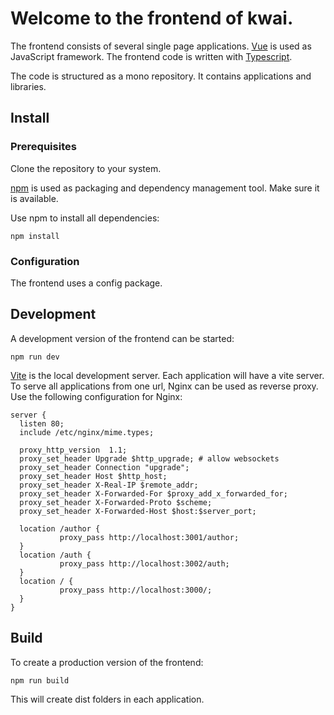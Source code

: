 # Welcome to the frontend of kwai.

The frontend consists of several single page applications. [Vue](https://vuejs.org) is used as JavaScript framework.
The frontend code is written with [Typescript](https://www.typescriptlang.org/).

The code is structured as a mono repository. It contains applications
and libraries.

## Install

### Prerequisites

Clone the repository to your system.

[npm](https://www.npmjs.com/) is used as packaging and dependency management tool.
Make sure it is available.

Use npm to install all dependencies:

`npm install`

### Configuration

The frontend uses a config package.

## Development

A development version of the frontend can be started:

`npm run dev`

[Vite](https://vitejs.dev/) is the local development server.
Each application will have a vite server. To serve all applications
from one url, Nginx can be used as reverse proxy. Use the following
configuration for Nginx:

````
server {
  listen 80;
  include /etc/nginx/mime.types;

  proxy_http_version  1.1;
  proxy_set_header Upgrade $http_upgrade; # allow websockets
  proxy_set_header Connection "upgrade";
  proxy_set_header Host $http_host;
  proxy_set_header X-Real-IP $remote_addr;
  proxy_set_header X-Forwarded-For $proxy_add_x_forwarded_for;
  proxy_set_header X-Forwarded-Proto $scheme;
  proxy_set_header X-Forwarded-Host $host:$server_port;
      
  location /author {
           proxy_pass http://localhost:3001/author;
  }
  location /auth {
           proxy_pass http://localhost:3002/auth;
  }
  location / {
           proxy_pass http://localhost:3000/;
  }
}
````

## Build

To create a production version of the frontend:

`npm run build`

This will create dist folders in each application.
